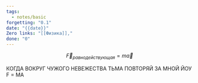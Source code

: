```yaml
---
tags:
  - notes/basic
forgetting: "0.1"
date: "{{date}}"
Zero links: "[[Физика]],"
done: "0"
---
```

$$\vec F_{равнодействующая} = m \vec a$$

КОГДА ВОКРУГ ЧУЖОГО НЕВЕЖЕСТВА ТЬМА
ПОВТОРЯЙ ЗА МНОЙ ЙОУ
F = MA


